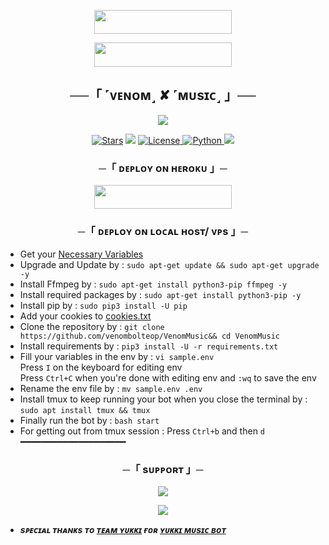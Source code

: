 <p align="center"><a href="https://github.com/venombolteop/VenomMusic/blob/main/cookies/cookies.txt"> <img src="https://img.shields.io/badge/Add%20Your%20Cookies-blue?style=for-the-badge" width="220" height="38.45"/></a></p>
  
  
<p align="center"><a href="https://t.me/venom_bolti_public"> <img src="https://img.shields.io/badge/Credit%20To%20Owner-darkred?style=for-the-badge" width="220" height="38.45"/></a></p>


<h2 align="center">
    ──「 ˹ᴠᴇɴᴏᴍ˼ ✘ ˹ᴍᴜsɪᴄ˼ 」──
</h2>

<p align="center">
  <img src="https://te.legra.ph/file/7d9c0fec898bbee09ba95.jpg">
</p>

<p align="center">
<a href="https://github.com/venombolteop/VenomMusic/stargazers"> <img src="https://img.shields.io/github/stars/venombolteop/VenomMusic?color=black&logo=github&logoColor=black&style=for-the-badge" alt="Stars" /></a>
<a href="https://github.com/venombolteop/VenomMusic/network/members"> <img src="https://img.shields.io/github/forks/venombolteop/VenomMusic?color=black&logo=github&logoColor=black&style=for-the-badge" /></a>
<a href="https://github.com/venombolteop/VenomMusic/blob/main/LICENSE"> <img src="https://img.shields.io/badge/License-MIT-blueviolet?style=for-the-badge" alt="License" /> </a>
<a href="https://www.python.org/"> <img src="https://img.shields.io/badge/Written%20in-Python-orange?style=for-the-badge&logo=python" alt="Python" /> </a>
<a href="https://github.com/venombolteop/VenomMusic/commits/venombolteop"> <img src="https://img.shields.io/github/last-commit/venombolteop/VenomMusic?color=blue&logo=github&logoColor=green&style=for-the-badge" /></a>
</p>


<h3 align="center">
    ─「 ᴅᴇᴩʟᴏʏ ᴏɴ ʜᴇʀᴏᴋᴜ 」─
</h3>

<p align="center"><a href="https://dashboard.heroku.com/new?template=https://github.com/venombolteop/VenomMusic"> <img src="https://img.shields.io/badge/Deploy%20On%20Heroku-blue?style=for-the-badge&logo=heroku" width="220" height="38.45"/></a></p>

<h3 align="center">
    ─「 ᴅᴇᴩʟᴏʏ ᴏɴ ʟᴏᴄᴀʟ ʜᴏsᴛ/ ᴠᴘs 」─
</h3>

- Get your [Necessary Variables](https://github.com/venombolteop/VenomMusic/blob/main/sample.env)
- Upgrade and Update by :
```sudo apt-get update && sudo apt-get upgrade -y```
- Install Ffmpeg by :
```sudo apt-get install python3-pip ffmpeg -y```
- Install required packages by :
```sudo apt-get install python3-pip -y```
- Install pip by :
```sudo pip3 install -U pip```
- Add your cookies to [cookies.txt](https://github.com/venombolteop/VenomMusic/blob/main/cookies/cookies.txt)
- Clone the repository by :
```git clone https://github.com/venombolteop/VenomMusic&& cd VenomMusic```
- Install requirements by :
```pip3 install -U -r requirements.txt```
- Fill your variables in the env by :
```vi sample.env```<br>
Press ```I``` on the keyboard for editing env<br>
Press ```Ctrl+C``` when you're done with editing env and ```:wq``` to save the env<br>
- Rename the env file by :
```mv sample.env .env```
- Install tmux to keep running your bot when you close the terminal by :
```sudo apt install tmux && tmux```
- Finally run the bot by :
```bash start```
- For getting out from tmux session : Press ```Ctrl+b``` and then ```d```<br>
━━━━━━━━━━━━━━━━━━━━

<h3 align="center">
    ─「 sᴜᴩᴩᴏʀᴛ 」─
</h3>

<p align="center">
<a href="https://telegram.me/Venom_Chatz"><img src="https://img.shields.io/badge/-Support%20Group-blue.svg?style=for-the-badge&logo=Telegram"></a>
</p>

<p align="center">
<a href="https://telegram.me/VenomOwners"><img src="https://img.shields.io/badge/-Support%20Channel-blue.svg?style=for-the-badge&logo=Telegram"></a>
</p>

- <b> _sᴩᴇᴄɪᴀʟ ᴛʜᴀɴᴋs ᴛᴏ [ᴛᴇᴀᴍ ʏᴜᴋᴋɪ](https://github.com/TeamYukki) ғᴏʀ [ʏᴜᴋᴋɪ ᴍᴜsɪᴄ ʙᴏᴛ](https://github.com/TeamYukki/YukkiMusicBot)_ </b>
